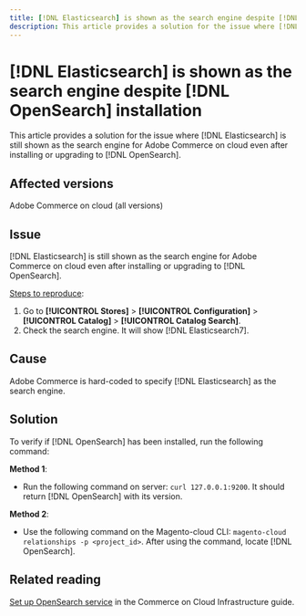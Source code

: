 ```yaml
---
title: [!DNL Elasticsearch] is shown as the search engine despite [!DNL OpenSearch] installation
description: This article provides a solution for the issue where [!DNL Elasticsearch] is still shown as the search engine for Adobe Commerce on cloud even after installing or upgrading to [!DNL OpenSearch].
---
```

# [!DNL Elasticsearch] is shown as the search engine despite [!DNL OpenSearch] installation

This article provides a solution for the issue where [!DNL Elasticsearch] is still shown as the search engine for Adobe Commerce on cloud even after installing or upgrading to [!DNL OpenSearch].

## Affected versions

Adobe Commerce on cloud (all versions)

## Issue

[!DNL Elasticsearch] is still shown as the search engine for Adobe Commerce on cloud even after installing or upgrading to [!DNL OpenSearch].

<u>Steps to reproduce</u>:

1. Go to **[!UICONTROL Stores]** > **[!UICONTROL Configuration]** > **[!UICONTROL Catalog]** > **[!UICONTROL Catalog Search]**.
1. Check the search engine. It will show [!DNL Elasticsearch7].

## Cause

Adobe Commerce is hard-coded to specify [!DNL Elasticsearch] as the search engine.

## Solution

To verify if [!DNL OpenSearch] has been installed, run the following command:

**Method 1**:

* Run the following command on server: `curl 127.0.0.1:9200`. It should return [!DNL OpenSearch] with its version.

**Method 2**:

* Use the following command on the Magento-cloud CLI: `magento-cloud relationships -p <project_id>`. After using the command, locate [!DNL OpenSearch].

## Related reading

[Set up OpenSearch service](https://experienceleague.adobe.com/docs/commerce-cloud-service/user-guide/configure/service/opensearch.html) in the Commerce on Cloud Infrastructure guide.
